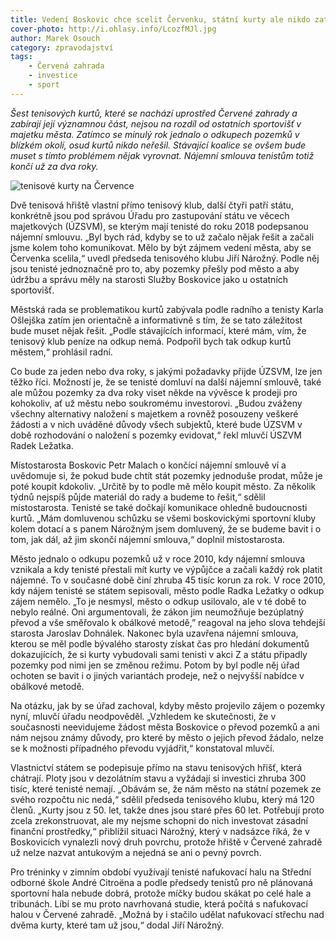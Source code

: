 ```yaml
---
title: Vedení Boskovic chce scelit Červenku, státní kurty ale nikdo zatím neřeší
cover-photo: http://i.ohlasy.info/LcozfMJl.jpg
author: Marek Osouch
category: zpravodajství
tags:
    - Červená zahrada
    - investice
    - sport
---
```


*Šest tenisových kurtů, které se nachází uprostřed Červené zahrady a zabírají její významnou část, nejsou na rozdíl od ostatních sportovišť v majetku města. Zatímco se minulý rok jednalo o odkupech pozemků v blízkém okolí, osud kurtů nikdo neřešil. Stávající koalice se ovšem bude muset s tímto problémem nějak vyrovnat. Nájemní smlouva tenistům totiž končí už za dva roky.*

<img src="http://i.ohlasy.info/LcozfMJ.jpg" alt="tenisové kurty na Července" class="img-responsive img-popup" data-author="Marek Osouch">

Dvě tenisová hřiště vlastní přímo tenisový klub, další čtyři patří státu, konkrétně jsou pod správou Úřadu pro zastupování státu ve věcech majetkových (ÚZSVM), se kterým mají tenisté do roku 2018 podepsanou nájemní smlouvu. „Byl bych rád, kdyby se to už začalo nějak řešit a začali jsme kolem toho komunikovat. Mělo by být zájmem vedení města, aby se Červenka scelila,“ uvedl předseda tenisového klubu Jiří Nárožný. Podle něj jsou tenisté jednoznačně pro to, aby pozemky přešly pod město a aby údržbu a správu měly na starosti Služby Boskovice jako u ostatních sportovišť.

Městská rada se problematikou kurtů zabývala podle radního a tenisty Karla Ošlejška zatím jen orientačně a informativně s tím, že se tato záležitost bude muset nějak řešit. „Podle stávajících informací, které mám, vím, že tenisový klub peníze na odkup nemá. Podpořil bych tak odkup kurtů městem,“ prohlásil radní.  

Co bude za jeden nebo dva roky, s jakými požadavky přijde ÚZSVM, lze jen těžko říci. Možností je, že se tenisté domluví na další nájemní smlouvě, také ale můžou pozemky za dva roky viset někde na vývěsce k prodeji pro kohokoliv, ať už městu nebo soukromému investorovi. „Budou zváženy všechny alternativy naložení s majetkem a rovněž posouzeny veškeré žádosti a v nich uváděné důvody všech subjektů, které bude ÚZSVM v době rozhodování o naložení s pozemky evidovat,“ řekl mluvčí ÚSZVM Radek Ležatka.

Místostarosta Boskovic Petr Malach o končící nájemní smlouvě ví a uvědomuje si, že pokud bude chtít stát pozemky jednoduše prodat, může je poté koupit kdokoliv. „Určitě by to podle mě mělo koupit město. Za několik týdnů nejspíš půjde materiál do rady a budeme to řešit,“ sdělil místostarosta. Tenisté se také dočkají komunikace ohledně budoucnosti kurtů. „Mám domluvenou schůzku se všemi boskovickými sportovní kluby kolem dotací a s panem Nárožným jsem domluvený, že se budeme bavit i o tom, jak dál, až jim skončí nájemní smlouva,“ doplnil místostarosta.

Město jednalo o odkupu pozemků už v roce 2010, kdy nájemní smlouva vznikala a kdy tenisté přestali mít kurty ve výpůjčce a začali každý rok platit nájemné. To v současné době činí zhruba 45 tisíc korun za rok. V roce 2010, kdy nájem tenisté se státem sepisovali, město podle Radka Ležatky o odkup zájem nemělo. „To je nesmysl, město o odkup usilovalo, ale  v té době to nebylo reálné. Oni argumentovali, že zákon jim neumožňuje bezúplatný převod a vše směřovalo k obálkové metodě,” reagoval na jeho slova tehdejší starosta Jaroslav Dohnálek. Nakonec byla uzavřena nájemní smlouva, kterou se měl podle bývalého starosty získat čas pro hledání dokumentů dokazujících, že si kurty vybudovali sami tenisti v akci Z a státu připadly pozemky pod nimi jen se změnou režimu. Potom by byl podle něj úřad ochoten se bavit i o jiných variantách prodeje, než o nejvyšší nabídce v obálkové metodě.

Na otázku, jak by se úřad zachoval, kdyby město projevilo zájem o pozemky nyní, mluvčí úřadu neodpověděl. „Vzhledem ke skutečnosti, že v současnosti neevidujeme žádost města Boskovice o převod pozemků a ani nám nejsou známy důvody, pro které by město o jejich převod žádalo, nelze se k možnosti případného převodu vyjádřit,“ konstatoval mluvčí.

Vlastnictví státem se podepisuje přímo na stavu tenisových hřišť, která chátrají. Ploty jsou v dezolátním stavu a vyžádají si investici zhruba 300 tisíc, které tenisté nemají. „Obávám se, že nám město na státní pozemek ze svého rozpočtu nic nedá,“ sdělil předseda tenisového klubu, který má 120 členů. „Kurty jsou z 50. let, takže dnes jsou staré přes 60 let. Potřebují proto zcela zrekonstruovat, ale my nejsme schopni do nich investovat zásadní finanční prostředky,“ přiblížil situaci Nárožný, který v nadsázce říká, že v Boskovicích vynalezli nový druh povrchu, protože hřiště v Červené zahradě už nelze nazvat antukovým a nejedná se ani o pevný povrch.

Pro tréninky v zimním období využívají tenisté nafukovací halu na Střední odborné škole André Citroëna a podle předsedy tenistů pro ně plánovaná sportovní hala nebude dobrá, protože míčky budou skákat po celé hale a tribunách. Líbí se mu proto navrhovaná studie, která počítá s nafukovací halou v Červené zahradě. „Možná by i stačilo udělat nafukovací střechu nad dvěma kurty, které tam už jsou,“ dodal Jiří Nárožný.
